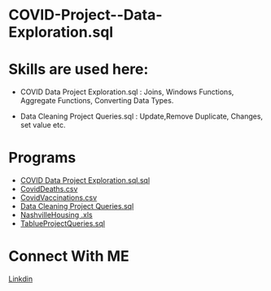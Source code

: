 # COVID-Project--Data-Exploration.sql


# Skills are used here:
- COVID Data Project Exploration.sql : 
  Joins, Windows Functions, Aggregate Functions, Converting Data Types.

- Data Cleaning Project Queries.sql : 
   Update,Remove Duplicate, Changes, set value etc.

# Programs
- [COVID Data Project Exploration.sql.sql](https://github.com/mahedei/Portfolio-Projects/blob/main/COVID%20Project%20-%20Data%20Exploration.sql.sql)
- [CovidDeaths.csv](https://github.com/mahedei/Portfolio-Projects/blob/main/CovidDeaths.csv)
- [CovidVaccinations.csv](https://github.com/mahedei/Portfolio-Projects/blob/main/CovidVaccinations.csv)
- [Data Cleaning Project Queries.sql](https://github.com/mahedei/Portfolio-Projects/blob/main/Data%20Cleaning%20Project%20Queries.sql)
- [NashvilleHousing .xls](https://github.com/mahedei/Portfolio-Projects/blob/main/NashvilleHousing%20.xls)
- [TablueProjectQueries.sql](https://github.com/mahedei/Portfolio-Projects/blob/main/TablueProjectQueries.sql)


# Connect With ME
[Linkdin](https://www.linkedin.com/in/mahedi-hasan-391793204/)
